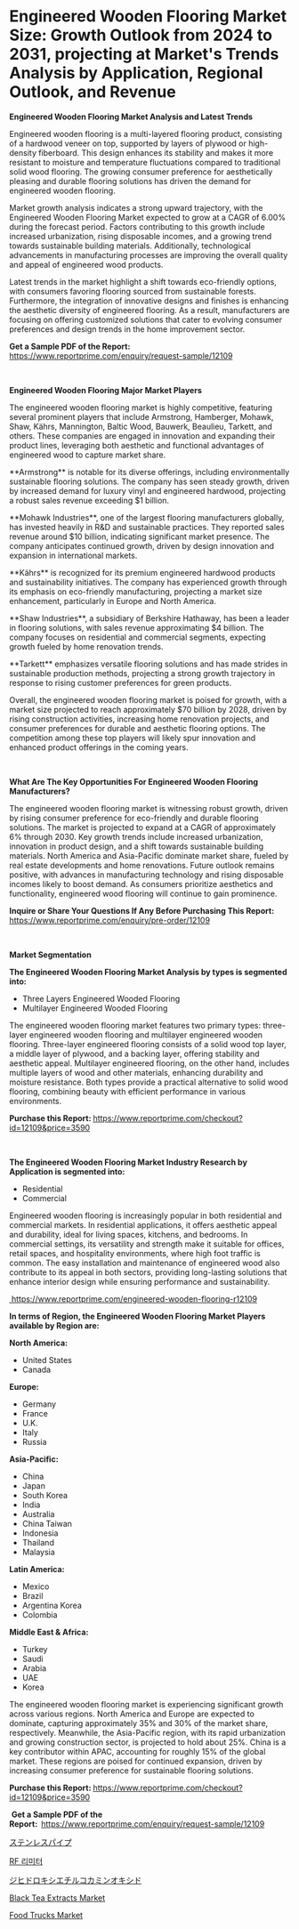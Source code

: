 <p><h1>Engineered Wooden Flooring Market Size: Growth Outlook from 2024 to 2031, projecting at Market's Trends Analysis by Application, Regional Outlook, and Revenue</h1></p><p><strong>Engineered Wooden Flooring Market Analysis and Latest Trends</strong></p>
<p><p>Engineered wooden flooring is a multi-layered flooring product, consisting of a hardwood veneer on top, supported by layers of plywood or high-density fiberboard. This design enhances its stability and makes it more resistant to moisture and temperature fluctuations compared to traditional solid wood flooring. The growing consumer preference for aesthetically pleasing and durable flooring solutions has driven the demand for engineered wooden flooring.</p><p>Market growth analysis indicates a strong upward trajectory, with the Engineered Wooden Flooring Market expected to grow at a CAGR of 6.00% during the forecast period. Factors contributing to this growth include increased urbanization, rising disposable incomes, and a growing trend towards sustainable building materials. Additionally, technological advancements in manufacturing processes are improving the overall quality and appeal of engineered wood products.</p><p>Latest trends in the market highlight a shift towards eco-friendly options, with consumers favoring flooring sourced from sustainable forests. Furthermore, the integration of innovative designs and finishes is enhancing the aesthetic diversity of engineered flooring. As a result, manufacturers are focusing on offering customized solutions that cater to evolving consumer preferences and design trends in the home improvement sector.</p></p>
<p><strong>Get a Sample PDF of the Report:&nbsp;</strong> <a href="https://www.reportprime.com/enquiry/request-sample/12109">https://www.reportprime.com/enquiry/request-sample/12109</a></p>
<p>&nbsp;</p>
<p><strong>Engineered Wooden Flooring Major Market Players</strong></p>
<p><p>The engineered wooden flooring market is highly competitive, featuring several prominent players that include Armstrong, Hamberger, Mohawk, Shaw, Kährs, Mannington, Baltic Wood, Bauwerk, Beaulieu, Tarkett, and others. These companies are engaged in innovation and expanding their product lines, leveraging both aesthetic and functional advantages of engineered wood to capture market share.</p><p>**Armstrong** is notable for its diverse offerings, including environmentally sustainable flooring solutions. The company has seen steady growth, driven by increased demand for luxury vinyl and engineered hardwood, projecting a robust sales revenue exceeding $1 billion.</p><p>**Mohawk Industries**, one of the largest flooring manufacturers globally, has invested heavily in R&D and sustainable practices. They reported sales revenue around $10 billion, indicating significant market presence. The company anticipates continued growth, driven by design innovation and expansion in international markets.</p><p>**Kährs** is recognized for its premium engineered hardwood products and sustainability initiatives. The company has experienced growth through its emphasis on eco-friendly manufacturing, projecting a market size enhancement, particularly in Europe and North America.</p><p>**Shaw Industries**, a subsidiary of Berkshire Hathaway, has been a leader in flooring solutions, with sales revenue approximating $4 billion. The company focuses on residential and commercial segments, expecting growth fueled by home renovation trends.</p><p>**Tarkett** emphasizes versatile flooring solutions and has made strides in sustainable production methods, projecting a strong growth trajectory in response to rising customer preferences for green products. </p><p>Overall, the engineered wooden flooring market is poised for growth, with a market size projected to reach approximately $70 billion by 2028, driven by rising construction activities, increasing home renovation projects, and consumer preferences for durable and aesthetic flooring options. The competition among these top players will likely spur innovation and enhanced product offerings in the coming years.</p></p>
<p>&nbsp;</p>
<p><strong>What Are The Key Opportunities For Engineered Wooden Flooring Manufacturers?</strong></p>
<p><p>The engineered wooden flooring market is witnessing robust growth, driven by rising consumer preference for eco-friendly and durable flooring solutions. The market is projected to expand at a CAGR of approximately 6% through 2030. Key growth trends include increased urbanization, innovation in product design, and a shift towards sustainable building materials. North America and Asia-Pacific dominate market share, fueled by real estate developments and home renovations. Future outlook remains positive, with advances in manufacturing technology and rising disposable incomes likely to boost demand. As consumers prioritize aesthetics and functionality, engineered wood flooring will continue to gain prominence.</p></p>
<p><strong>Inquire or Share Your Questions If Any Before Purchasing This Report:</strong> <a href="https://www.reportprime.com/enquiry/pre-order/12109">https://www.reportprime.com/enquiry/pre-order/12109</a></p>
<p>&nbsp;</p>
<p><strong>Market Segmentation</strong></p>
<p><strong>The Engineered Wooden Flooring Market Analysis by types is segmented into:</strong></p>
<p><ul><li>Three Layers Engineered Wooded Flooring</li><li>Multilayer Engineered Wooded Flooring</li></ul></p>
<p><p>The engineered wooden flooring market features two primary types: three-layer engineered wooden flooring and multilayer engineered wooden flooring. Three-layer engineered flooring consists of a solid wood top layer, a middle layer of plywood, and a backing layer, offering stability and aesthetic appeal. Multilayer engineered flooring, on the other hand, includes multiple layers of wood and other materials, enhancing durability and moisture resistance. Both types provide a practical alternative to solid wood flooring, combining beauty with efficient performance in various environments.</p></p>
<p><strong>Purchase this Report:&nbsp;</strong><a href="https://www.reportprime.com/checkout?id=12109&price=3590">https://www.reportprime.com/checkout?id=12109&price=3590</a></p>
<p>&nbsp;</p>
<p><strong>The Engineered Wooden Flooring Market Industry Research by Application is segmented into:</strong></p>
<p><ul><li>Residential</li><li>Commercial</li></ul></p>
<p><p>Engineered wooden flooring is increasingly popular in both residential and commercial markets. In residential applications, it offers aesthetic appeal and durability, ideal for living spaces, kitchens, and bedrooms. In commercial settings, its versatility and strength make it suitable for offices, retail spaces, and hospitality environments, where high foot traffic is common. The easy installation and maintenance of engineered wood also contribute to its appeal in both sectors, providing long-lasting solutions that enhance interior design while ensuring performance and sustainability.</p></p>
<p><a href="https://www.reportprime.com/engineered-wooden-flooring-r12109">&nbsp;https://www.reportprime.com/engineered-wooden-flooring-r12109</a></p>
<p><strong>In terms of Region, the Engineered Wooden Flooring Market Players available by Region are:</strong></p>
<p>
    <p> <strong> North America: </strong>
        <ul>
            <li>United States</li>
            <li>Canada</li>
        </ul>
        </p> 
    <p> <strong> Europe: </strong>
        <ul>
            <li>Germany</li>
            <li>France</li>
            <li>U.K.</li>
            <li>Italy</li>
            <li>Russia</li>
        </ul>
        </p> 
    <p> <strong> Asia-Pacific: </strong>
        <ul>
            <li>China</li>
            <li>Japan</li>
            <li>South Korea</li>
            <li>India</li>
            <li>Australia</li>
            <li>China Taiwan</li>
            <li>Indonesia</li>
            <li>Thailand</li>
            <li>Malaysia</li>
        </ul>
        </p> 
    <p> <strong> Latin America: </strong>
        <ul>
            <li>Mexico</li>
            <li>Brazil</li>
            <li>Argentina Korea</li>
            <li>Colombia</li>
        </ul>
        </p> 
    <p> <strong> Middle East & Africa: </strong>
        <ul>
            <li>Turkey</li>
            <li>Saudi</li>
            <li>Arabia</li>
            <li>UAE</li>
            <li>Korea</li>
        </ul>
    </p>
    </p>
<p><p>The engineered wooden flooring market is experiencing significant growth across various regions. North America and Europe are expected to dominate, capturing approximately 35% and 30% of the market share, respectively. Meanwhile, the Asia-Pacific region, with its rapid urbanization and growing construction sector, is projected to hold about 25%. China is a key contributor within APAC, accounting for roughly 15% of the global market. These regions are poised for continued expansion, driven by increasing consumer preference for sustainable flooring solutions.</p></p>
<p><strong>Purchase this Report: </strong><a href="https://www.reportprime.com/checkout?id=12109&price=3590">https://www.reportprime.com/checkout?id=12109&price=3590</a></p>
<p>&nbsp;<strong>Get a Sample PDF of the Report:&nbsp;&nbsp;</strong><a href="https://www.reportprime.com/enquiry/request-sample/12109">https://www.reportprime.com/enquiry/request-sample/12109</a></p>
<p><strong></strong></p>
<p><p><a href="https://medium.com/@alyle7648/2024%E5%B9%B4%E3%81%8B%E3%82%892031%E5%B9%B4%E3%81%BE%E3%81%A7%E3%81%AE%E6%9C%9F%E9%96%93%E3%81%AB%E3%81%8A%E3%81%91%E3%82%8B%E3%82%B0%E3%83%AD%E3%83%BC%E3%83%90%E3%83%AB%E3%82%B9%E3%83%86%E3%83%B3%E3%83%AC%E3%82%B9%E9%8B%BC%E7%AE%A1%E5%B8%82%E5%A0%B4%E3%81%AE%E6%A9%9F%E4%BC%9A%E3%81%A8%E4%BA%88%E6%B8%AC-295055daa724">ステンレスパイプ</a></p><p><a href="https://medium.com/@nargishussain12/%EB%AF%B8%EB%9E%98-%EC%A0%84%EB%A7%9D-%EA%B8%80%EB%A1%9C%EB%B2%8C-rf-%EB%A6%AC%EB%AF%B8%ED%84%B0-%EC%8B%9C%EC%9E%A5%EC%97%90-%EB%8C%80%ED%95%9C-%EC%A2%85%ED%95%A9-%EB%B6%84%EC%84%9D-2024-2031-cd6f3c386908">RF 리미터</a></p><p><a href="https://medium.com/@dm15982023/%E3%82%B8%E3%83%92%E3%83%89%E3%83%AD%E3%82%AD%E3%82%B7%E3%82%A8%E3%83%81%E3%83%AB%E3%82%B3%E3%82%AB%E3%83%9F%E3%83%B3%E3%82%AA%E3%82%AD%E3%82%B7%E3%83%89%E5%B8%82%E5%A0%B4%E3%81%AE%E6%A6%82%E8%A6%81-2024%E5%B9%B4%E3%81%8B%E3%82%892031%E5%B9%B4%E3%81%BE%E3%81%A7%E3%81%AE%E4%B8%96%E7%95%8C%E5%B8%82%E5%A0%B4%E5%8B%95%E5%90%91%E3%81%A8%E5%B0%86%E6%9D%A5%E3%81%AE%E5%B1%95%E6%9C%9B-bfea8a17d76b">ジヒドロキシエチルコカミンオキシド</a></p><p><a href="https://github.com/bmorecock/Market-Research-Report-List-5/blob/main/black-tea-extracts-market.md">Black Tea Extracts Market</a></p><p><a href="https://medium.com/@aprilhirthe/food-trucks-market-market-segmentation-geographical-regions-and-market-forcast-till-2031-53847a9dec2d">Food Trucks Market</a></p></p>